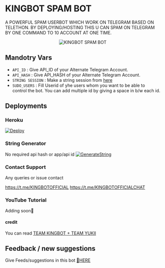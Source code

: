 # KINGBOT SPAM BOT 
A POWERFUL SPAM USERBOT WHICH WORK ON TELEGRAM BASED ON TELETHON. BY DEPLOYING/HOSTING THIS U CAN SPAM ON TELEGRAM BY ONE COMMAND TO 10 ACCOUNT AT ONE TIME.

<p align="center">
  <img src="https://telegra.ph/file/fc22cb568f8e82f574109.jpg" alt="KINGBOT SPAM BOT">
</p>


## Mandotry Vars 

   - `API_ID` :  Give API_ID of your Alternate Telegram Account.
   - `API_HASH` :  Give API_HASH of your Alternate Telegram Account.
   - `STRING SESSION` :  Make a string session from [here](https://replit.com/@Kartikpro/KINGBOT-STRING#main.py)
   - `SUDO_USERS` :  Fill Userid of yhe users whom you want to be able to control the bot. You can add multiple id by giving a space in b/w each id.


## Deployments

### Heroku

[![Deploy](https://www.herokucdn.com/deploy/button.svg)](https://dashboard.heroku.com/new?button-url=https%3A%2F%2Fgithub.com%2FSharmaji04%2FSPAMBOT&template=https%3A%2F%2Fgithub.com%2FSharmaji04%2FSPAMBOT)

### String Generator
No required api hash or app/api id
[![GenerateString](https://img.shields.io/badge/repl.it-generateString-yellowgreen)](https://replit.com/@Kartikpro/KINGBOT-STRING#main.py)


### Contact Support
Any queries or issue contact 

https://t.me/KINGBOTOFFICIAL
https://t.me/KINGBOTOFFICIALCHAT

### YouTube Tutorial

Adding soon👀


#### credit
You can read
[TEAM KINGBOT + TEAM YUKII](https://telegra.ph/Credits-07-09)

## Feedback / new suggestions

Give Feeds/suggestions in this bot [🚀HERE](https://t.me/KINGBOT_feedbackbot)
